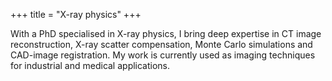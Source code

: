 +++
title = "X-ray physics"
+++

With a PhD specialised in X-ray physics, I bring deep expertise in CT image reconstruction, X-ray scatter compensation, Monte Carlo simulations and CAD-image registration. My work is currently used as imaging techniques for industrial and medical applications.